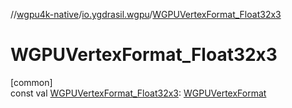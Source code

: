 //[wgpu4k-native](../../index.md)/[io.ygdrasil.wgpu](index.md)/[WGPUVertexFormat_Float32x3](-w-g-p-u-vertex-format_-float32x3.md)

# WGPUVertexFormat_Float32x3

[common]\
const val [WGPUVertexFormat_Float32x3](-w-g-p-u-vertex-format_-float32x3.md): [WGPUVertexFormat](-w-g-p-u-vertex-format/index.md)